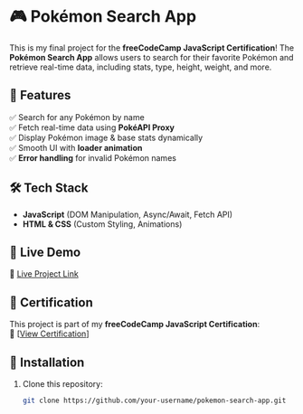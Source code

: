 # 🎮 Pokémon Search App  

This is my final project for the **freeCodeCamp JavaScript Certification**! The **Pokémon Search App** allows users to search for their favorite Pokémon and retrieve real-time data, including stats, type, height, weight, and more.  

## 🌟 Features  
✅ Search for any Pokémon by name  
✅ Fetch real-time data using **PokéAPI Proxy**  
✅ Display Pokémon image & base stats dynamically  
✅ Smooth UI with **loader animation**  
✅ **Error handling** for invalid Pokémon names  

## 🛠 Tech Stack  
- **JavaScript** (DOM Manipulation, Async/Await, Fetch API)  
- **HTML & CSS** (Custom Styling, Animations)  

## 🚀 Live Demo  
🔗 [Live Project Link](your-live-demo-link)  

## 📜 Certification  
This project is part of my **freeCodeCamp JavaScript Certification**:  
📜 [[View Certification](https://www.freecodecamp.org/certification/AltBipin27/javascript-algorithms-and-data-structures-v8)]

## 📂 Installation  
1. Clone this repository:  
   ```bash
   git clone https://github.com/your-username/pokemon-search-app.git
